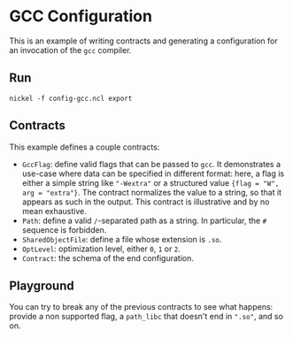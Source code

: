 # GCC Configuration

This is an example of writing contracts and generating a configuration for an
invocation of the `gcc` compiler.

## Run

```console
nickel -f config-gcc.ncl export
```

## Contracts

This example defines a couple contracts:

- `GccFlag`: define valid flags that can be passed to `gcc`. It demonstrates a
    use-case where data can be specified in different format: here, a flag is
    either a simple string like `"-Wextra"` or a structured value `{flag = "W",
    arg = "extra"}`. The contract normalizes the value to a string, so that it
    appears as such in the output. This contract is illustrative and by no mean
    exhaustive.
- `Path`: define a valid `/`-separated path as a string. In particular, the
    `#` sequence is forbidden.
- `SharedObjectFile`: define a file whose extension is `.so`.
- `OptLevel`: optimization level, either `0`, `1` or `2`.
- `Contract`: the schema of the end configuration.

## Playground

You can try to break any of the previous contracts to see what happens: provide
a non supported flag, a `path_libc` that doesn't end in `".so"`, and so on.
